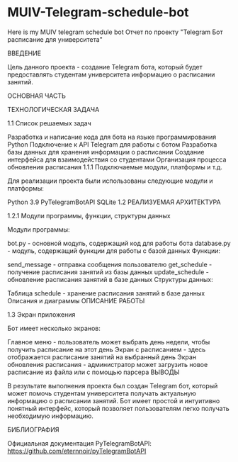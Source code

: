 # MUIV-Telegram-schedule-bot
Here is my MUIV telegram schedule bot
Отчет по проекту "Telegram Бот расписание для университета"

ВВЕДЕНИЕ

Цель данного проекта - создание Telegram бота, который будет предоставлять студентам университета информацию о расписании занятий.

ОСНОВНАЯ ЧАСТЬ

ТЕХНОЛОГИЧЕСКАЯ ЗАДАЧА

1.1 Список решаемых задач

Разработка и написание кода для бота на языке программирования Python
Подключение к API Telegram для работы с ботом
Разработка базы данных для хранения информации о расписании
Создание интерфейса для взаимодействия со студентами
Организация процесса обновления расписания
1.1.1 Подключаемые модули, платформы и т.д.

Для реализации проекта были использованы следующие модули и платформы:

Python 3.9
PyTelegramBotAPI
SQLite
1.2 РЕАЛИЗУЕМАЯ АРХИТЕКТУРА

1.2.1 Модули программы, функции, структуры данных

Модули программы:

bot.py - основной модуль, содержащий код для работы бота
database.py - модуль, содержащий функции для работы с базой данных
Функции:

send_message - отправка сообщения пользователю
get_schedule - получение расписания занятий из базы данных
update_schedule - обновление расписания занятий в базе данных
Структуры данных:

Таблица schedule - хранение расписания занятий в базе данных
Описания и диаграммы
ОПИСАНИЕ РАБОТЫ

1.3 Экран приложения

Бот имеет несколько экранов:

Главное меню - пользователь может выбрать день недели, чтобы получить расписание на этот день
Экран с расписанием - здесь отображается расписание занятий на выбранный день
Экран обновления расписания - администратор может загрузить новое расписание из файла или с помощью парсера
ВЫВОДЫ

В результате выполнения проекта был создан Telegram бот, который может помочь студентам университета получать актуальную информацию о расписании занятий. Бот имеет простой и интуитивно понятный интерфейс, который позволяет пользователям легко получать необходимую информацию.

БИБЛИОГРАФИЯ

Официальная документация PyTelegramBotAPI: https://github.com/eternnoir/pyTelegramBotAPI

